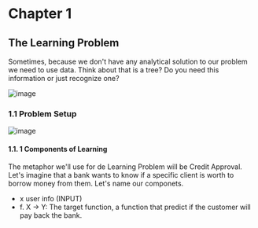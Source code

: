 # Chapter 1
## The Learning Problem

Sometimes, because we don't have any analytical solution to our problem we need to use data. Think about that is a tree? Do you need this information or just recognize one?

![image](https://github.com/user-attachments/assets/3d9a89fd-6d86-449e-9f5a-bc960b092391)

### 1.1 Problem Setup

![image](https://github.com/user-attachments/assets/301f5416-d3ca-4cae-a5da-da1f15019abb)

#### 1.1. 1 Components of Learning 

The metaphor we'll use for de Learning Problem will be Credit Approval. Let's imagine that a bank wants to know if a specific client is worth to borrow money from them. Let's name our componets.
- x user info (INPUT)
- f. X  -> Y: The target function, a function that predict if the customer will pay back the bank.
